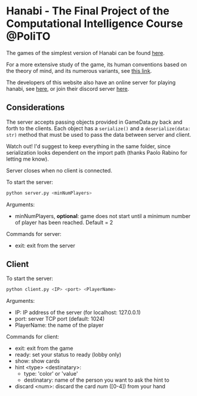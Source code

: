 # Hanabi - The Final Project of the Computational Intelligence Course @PoliTO

The games of the simplest version of Hanabi can be found [here](https://www.spillehulen.dk/media/102616/hanabi-card-game-rules.pdf).

For a more extensive study of the game, its human conventions based on the theory of mind, and its numerous variants, see [this link](https://hanabi.github.io/).

The developers of this website also have an online server for playing hanabi, see [here](https://hanab.live/), or join their discord server [here](https://discord.gg/FADvkJp).

## Considerations

The server accepts passing objects provided in GameData.py back and forth to the clients.
Each object has a ```serialize()``` and a ```deserialize(data: str)``` method that must be used to pass the data between server and client.

Watch out! I'd suggest to keep everything in the same folder, since serialization looks dependent on the import path (thanks Paolo Rabino for letting me know).

Server closes when no client is connected.

To start the server:

```bash
python server.py <minNumPlayers>
```

Arguments:

+ minNumPlayers, __optional__: game does not start until a minimum number of player has been reached. Default = 2


Commands for server:

+ exit: exit from the server

## Client

To start the server:

```bash
python client.py <IP> <port> <PlayerName>
```

Arguments:

+ IP: IP address of the server (for localhost: 127.0.0.1)
+ port: server TCP port (default: 1024)
+ PlayerName: the name of the player

Commands for client:

+ exit: exit from the game
+ ready: set your status to ready (lobby only)
+ show: show cards
+ hint \<type> \<destinatary>:
  + type: 'color' or 'value'
  + destinatary: name of the person you want to ask the hint to
+ discard \<num>: discard the card *num* (\[0-4]) from your hand
